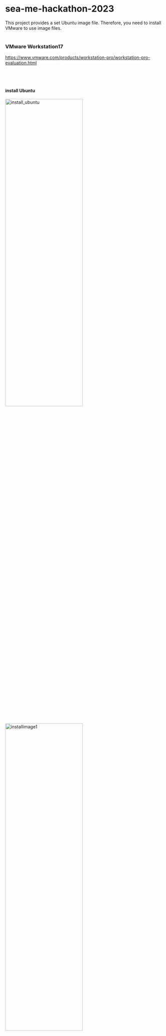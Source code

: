 # sea-me-hackathon-2023
This project provides a set Ubuntu image file. Therefore, you need to install VMware to use image files.<br><br>

### VMware Workstation17

https://www.vmware.com/products/workstation-pro/workstation-pro-evaluation.html<br><br><br><br>





#### install Ubuntu
<img src="https://github.com/AveesLab/hackathon-someip/assets/125881959/103899b6-ddb3-4683-a5bd-52689cf37e62" width="70%" height="50%" title="px(픽셀) 크기 설정" alt="install_ubuntu"></img><br><br>


<img src="https://github.com/AveesLab/sea-me-hackathon-2023/assets/125881959/7eccbd12-e5b6-47f4-a89f-5bd6cfd712ad" width="70%" height="50%" title="px(픽셀) 크기 설정" alt="installimage1"></img><br><br><br><br>


#### install iso file
<img src="https://github.com/AveesLab/sea-me-hackathon-2023/assets/125881959/14af5302-b502-448e-a278-a33c94ff9213" width="70%" height="50%" title="px(픽셀) 크기 설정" alt="installimage2"></img><br><br><br><br>









#### personalize Linux
<img src="https://github.com/AveesLab/hackathon-someip/assets/125881959/99b9f72b-0b7c-4be0-9115-05fb0c717fdb" width="70%" height="50%" title="px(픽셀) 크기 설정" alt="install4"></img>


username : avees

password : nvidia<br><br><br><br>


<img src="https://github.com/AveesLab/sea-me-hackathon-2023/assets/125881959/705c89d8-ad3f-4709-a8e2-b615046d4782" width="70%" height="50%" title="px(픽셀) 크기 설정" alt="installimage3"></img>





#### hardware setup
You should set Memory and Processors in recommended range<br>
<img src="https://github.com/AveesLab/hackathon-someip/assets/125881959/0c0147a9-ae4c-493f-81a0-3fe76e7251b3" width="70%" height="50%" title="px(픽셀) 크기 설정" alt="install_ram"></img><br><br><br><br>



#### power on
<img src="https://github.com/AveesLab/sea-me-hackathon-2023/assets/125881959/ba02f129-df3d-4936-aba5-88c37c553112" width="70%" height="50%" title="px(픽셀) 크기 설정" alt="power on"></img><br><br><br><br>




#### login ubuntu
<img src="https://github.com/AveesLab/hackathon-someip/assets/125881959/de8ff45e-6300-46a9-ac82-1b571c5e6356" width="70%" height="50%" title="px(픽셀) 크기 설정" alt="login"></img><br><br><br><br>




#### windows settings for VMware WIFI (WIN10)


<img src="https://github.com/AveesLab/hackathon-someip/assets/125881959/39679920-dbbe-410c-9efb-f930d1135a5c" width="70%" height="50%" title="px(픽셀) 크기 설정" alt="Untitled"></img><br><br>





<img src="https://github.com/AveesLab/hackathon-someip/assets/125881959/7479d59d-bb6d-4602-9413-971ea376a2ea" width="70%" height="50%" title="px(픽셀) 크기 설정" alt="vmware_wifi1"></img><br><br>


<img src="https://github.com/AveesLab/sea-me-hackathon-2023/assets/125881959/71b66e42-8dcb-4268-bbea-73c0bb558753" width="70%" height="50%" title="px(픽셀) 크기 설정" alt="winwifiset1"></img><br><br><br><br>





#### VMware settings (Edit -> Virtual Network Editor)
<img src="https://github.com/AveesLab/hackathon-someip/assets/125881959/56a925ee-be6a-406d-b937-520cba8535a9" width="70%" height="50%" title="px(픽셀) 크기 설정" alt="vmware1"></img><br><br>



#### change settings
<img src="https://github.com/AveesLab/sea-me-hackathon-2023/assets/125881959/20d9b8b8-20c1-4081-b732-6a15680edec6" width="70%" height="50%" title="px(픽셀) 크기 설정" alt="virtualneteditor"></img><br><br>



#### VMnet0 Bridged check (set VMnet0 Bridged(Automatic) -> Apply -> OK)
<img src="https://github.com/AveesLab/hackathon-someip/assets/125881959/72f990b8-08ca-45d4-af25-d527a5484636" width="70%" height="50%" title="px(픽셀) 크기 설정" alt="bridge"></img><br><br>


### Ubuntu Settings
<img src="https://github.com/AveesLab/sea-me-hackathon-2023/assets/125881959/6c2d604b-f0cb-44f7-a162-0f96415d8583" width="70%" height="50%" title="px(픽셀) 크기 설정" alt="wifiubuntuset1"></img><br><br>

### Network Adapter (Custom: VMnet0)
<img src="https://github.com/AveesLab/sea-me-hackathon-2023/assets/125881959/f0583e5e-d6c8-4809-b91a-9bda2d9d206f" width="70%" height="50%" title="px(픽셀) 크기 설정" alt="SetVMnet0"></img><br><br>




#### network ping check
If the network settings of the two devices are well established, the ping test result can be checked as follows.<br>
<pre>
<code>
ifconfig -a
</code>
</pre>
  <img src="https://github.com/AveesLab/hackathon-someip/assets/125881959/ebf358fd-5c51-41a5-ad92-6976392c2d01" width="70%" height="50%" title="px(픽셀) 크기 설정" alt="ifconfig-a"></img>


#### ping to TX2
<img src="https://github.com/AveesLab/hackathon-someip/assets/125881959/06ef3f9e-3e89-468e-aa5b-1985d7b73dae" width="70%" height="50%" title="px(픽셀) 크기 설정" alt="ping_to_tx2"></img>


#### ping to laptop VMware
<img src="https://github.com/AveesLab/hackathon-someip/assets/125881959/349ef132-b782-4f6d-bb54-e722a2ff6308" width="70%" height="50%" title="px(픽셀) 크기 설정" alt="ping to laptop"></img>


* * *
## commonapi, vsomeip settings


#### Install OpenJDK Java 8
<pre>
<code>
sudo apt update
sudo apt install openjdk-8-jdk

java -version
//1.8.0_xxx 확인
</code>
</pre>
<img src="https://github.com/AveesLab/hackathon-someip/assets/125881959/61b5d906-0877-4a36-b949-08d3d99a72a4" width="70%" height="50%" title="px(픽셀) 크기 설정" alt="java_version"></img>


<pre>
<code>
sudo apt-get install libboost-all-dev

  // build the commonAPI runtime library
cd ~
mkdir build-commonapi && cd build-commonapi


git clone https://github.com/GENIVI/capicxx-core-runtime.git
cd capicxx-core-runtime/
git checkout 3.2.0
mkdir build
cd build
cmake ..
make -j2
</code>
</pre>
###### result
<img src="https://github.com/AveesLab/hackathon-someip/assets/125881959/b9498614-b4d3-4786-8232-66171ede298e" width="70%" height="50%" title="px(픽셀) 크기 설정" alt="result"></img>


<pre>
<code>
cd ~
mkdir project-hello
cd project-hello
mkdir fidl
cd fidl
</code>
</pre>

*
*



### Download code generator 3.2.0.1
<pre>
<code>
cd ~
mkdir generator && cd generator
wget https://github.com/COVESA/capicxx-core-tools/releases/download/3.2.0.1/commonapi_core_generator.zip
unzip commonapi_core_generator.zip -d core-generator
cd core-generator
chmod +x commonapi-core-generator-linux-x86_64
</code>
</pre>



### Download someip code generator 3.2.0.1
<pre>
<code>
cd ~/generator
wget https://github.com/COVESA/capicxx-someip-tools/releases/download/3.2.0.1/commonapi_someip_generator.zip
unzip commonapi_someip_generator.zip -d someip-generator
cd someip-generator
chmod +x commonapi-someip-generator-linux-x86_64
</code>
</pre>


### Run generator
<pre>
<code>
cd ~/project-hello
../generator/core-generator/commonapi-core-generator-linux-x86_64 -sk ./fidl/HelloWorld.fidl -d ./src-gen-hello
../generator/someip-generator/commonapi-someip-generator-linux-x86_64 ./fidl/HelloWorld.fdepl -d ./src-gen-hello
</code>
</pre>


### Write the client and the service application
<pre>
<code>
cd ~/project-hello
mkdir src && cd src
</code>
</pre>



####  Make 4 files in src directory 
*
*
*
*

#### Write CMakeLists.txt on project directory
*

### build and run
<pre>
<code>
mkdir build
cd build
cmake ..
make
</code>
</pre>

### Execute Service, Client in two terminals

